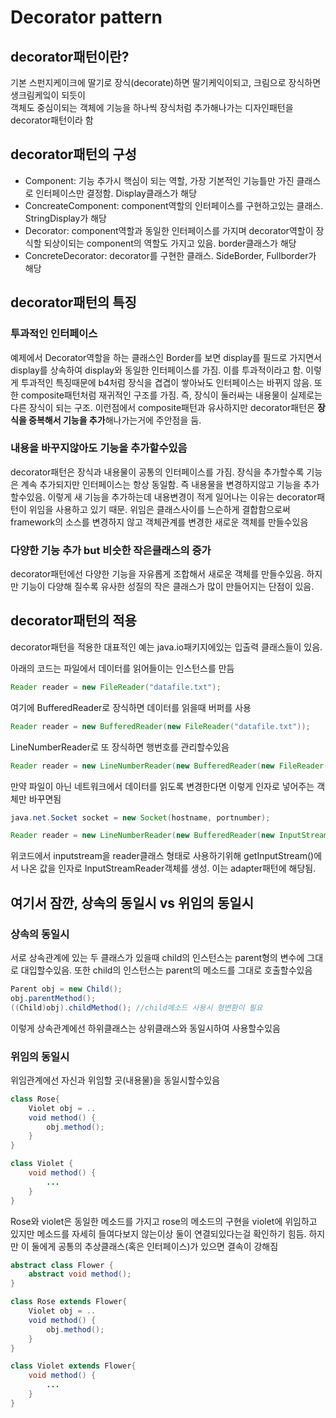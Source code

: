 # Decorator pattern

## decorator패턴이란?
기본 스펀지케이크에 딸기로 장식(decorate)하면 딸기케익이되고, 크림으로 장식하면 생크림케잌이 되듯이  
객체도 중심이되는 객체에 기능을 하나씩 장식처럼 추가해나가는 디자인패턴을 decorator패턴이라 함  

## decorator패턴의 구성
- Component: 기능 추가시 핵심이 되는 역할, 가장 기본적인 기능틀만 가진 클래스로 인터페이스만 결정함. Display클래스가 해당
- ConcreateComponent: component역할의 인터페이스를 구현하고있는 클래스. StringDisplay가 해당
- Decorator: component역할과 동일한 인터페이스를 가지며 decorator역할이 장식할 되상이되는 component의 역할도 가지고 있음. border클래스가 해당
- ConcreteDecorator: decorator를 구현한 클래스. SideBorder, Fullborder가 해당

## decorator패턴의 특징

### 투과적인 인터페이스
예제에서 Decorator역할을 하는 클래스인 Border를 보면 display를 필드로 가지면서 display를 상속하여 display와 동일한 인터페이스를 가짐. 이를 투과적이라고 함. 이렇게 투과적인 특징때문에 b4처럼 장식을 겹겹이 쌓아놔도 인터페이스는 바뀌지 않음. 또한 composite패턴처럼 재귀적인 구조를 가짐. 즉, 장식이 둘러싸는 내용물이 실제로는 다른 장식이 되는 구조. 이런점에서 composite패턴과 유사하지만 decorator패턴은 **장식을 중복해서 기능을 추가**해나가는거에 주안점을 둠.  

### 내용을 바꾸지않아도 기능을 추가할수있음  
decorator패턴은 장식과 내용물이 공통의 인터페이스를 가짐. 장식을 추가할수록 기능은 계속 추가되지만 인터페이스는 항상 동일함. 즉 내용물을 변경하지않고 기능을 추가할수있음. 이렇게 새 기능을 추가하는데 내용변경이 적게 일어나는 이유는 decorator패턴이 위임을 사용하고 있기 때문. 위임은 클래스사이를 느슨하게 결합함으로써 framework의 소스를 변경하지 않고 객체관계를 변경한 새로운 객체를 만들수있음

### 다양한 기능 추가 but 비슷한 작은클래스의 증가
decorator패턴에선 다양한 기능을 자유롭게 조합해서 새로운 객체를 만들수있음. 하지만 기능이 다양해 질수록 유사한 성질의 작은 클래스가 많이 만들어지는 단점이 있음. 

## decorator패턴의 적용
decorator패턴을 적용한 대표적인 예는 java.io패키지에있는 입출력 클래스들이 있음. 

아래의 코드는 파일에서 데이터를 읽어들이는 인스턴스를 만듬  
```java
Reader reader = new FileReader("datafile.txt");
```

여기에 BufferedReader로 장식하면 데이터를 읽을때 버퍼를 사용
```java
Reader reader = new BufferedReader(new FileReader("datafile.txt"));
```

LineNumberReader로 또 장식하면 행번호를 관리할수있음  
```java
Reader reader = new LineNumberReader(new BufferedReader(new FileReader("datafile.txt")));
```

만약 파일이 아닌 네트워크에서 데이터를 읽도록 변경한다면 이렇게 인자로 넣어주는 객체만 바꾸면됨  
```java
java.net.Socket socket = new Socket(hostname, portnumber);

Reader reader = new LineNumberReader(new BufferedReader(new InputStreamReader(socket.getInputStream())));
```
위코드에서 inputstream을 reader클래스 형태로 사용하기위해 getInputStream()에서 나온 값을 인자로 InputStreamReader객체를 생성. 이는 adapter패턴에 해당됨.

## 여기서 잠깐, 상속의 동일시 vs 위임의 동일시

### 상속의 동일시

서로 상속관계에 있는 두 클래스가 있을때 child의 인스턴스는 parent형의 변수에 그대로 대입할수있음. 
또한 child의 인스턴스는 parent의 메소드를 그대로 호출할수있음
```java
Parent obj = new Child();
obj.parentMethod();
((Child)obj).childMethod(); //child메소드 사용시 형변환이 필요
```

이렇게 상속관계에선 하위클래스는 상위클래스와 동일시하여 사용할수있음  

### 위임의 동일시
위임관계에선 자신과 위임할 곳(내용물)을 동일시할수있음

```java
class Rose{
    Violet obj = ..
    void method() {
        obj.method();
    }
}
```

```java
class Violet {
    void method() {
        ...
    }
}
```
 
 Rose와 violet은 동일한 메소드를 가지고 rose의 메소드의 구현을 violet에 위임하고 있지만 메소드를 자세히 들여다보지 않는이상 둘이 연결되있다는걸 확인하기 힘듬. 하지만 이 둘에게 공통의 추상클래스(혹은 인터페이스)가 있으면 결속이 강해짐

```java
abstract class Flower {
    abstract void method();
}
```

```java
class Rose extends Flower{
    Violet obj = ..
    void method() {
        obj.method();
    }
}
```

```java
class Violet extends Flower{
    void method() {
        ...
    }
}
```